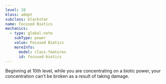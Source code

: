 ```yaml
---
level: 10
klass: adept
subclass: blackstar
name: Focused Biotics
mechanics:
  - type: global-note
    subType: power
    value: Focused Biotics
    moreInfo:
      model: class-features
      id: focused-biotics
---
```

Beginning at 10th level, while you are concentrating on a biotic power, your concentration can't be broken as a
result of taking damage.
